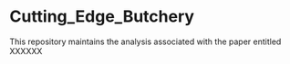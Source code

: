 # Cutting_Edge_Butchery
This repository maintains the analysis associated with the paper entitled XXXXXX
